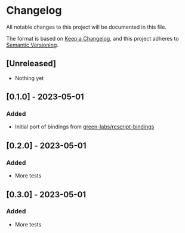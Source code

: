 # Changelog

All notable changes to this project will be documented in this file.

The format is based on [Keep a Changelog](https://keepachangelog.com/en/1.1.0/),
and this project adheres to [Semantic Versioning](https://semver.org/spec/v2.0.0.html).

## [Unreleased]

- Nothing yet

## [0.1.0] - 2023-05-01

### Added

- Initial port of bindings from [green-labs/rescript-bindings](https://github.com/green-labs/rescript-bindings/tree/main/packages/rescript-jest)

## [0.2.0] - 2023-05-01

### Added

- More tests

## [0.3.0] - 2023-05-01

### Added

- More tests